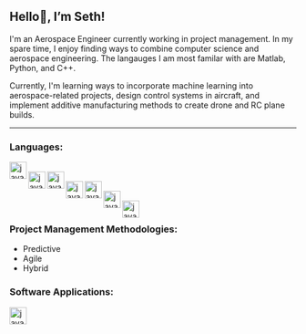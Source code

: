 ## Hello👋, I’m Seth!

I'm an Aerospace Engineer currently working in project management. In my spare time,
I enjoy finding ways to combine computer science and aerospace engineering.
The langauges I am most familar with are Matlab, Python, and C++.  

Currently, I'm learning ways to incorporate machine learning into aerospace-related projects, 
design control systems in aircraft, and implement additive manufacturing methods to create drone and RC plane builds.

---

### Languages:         

<a href="https://www.mathworks.com/help/index.html?s_tid=CRUX_lftnav"><img align="left" alt="java" width="30px" src="https://cdn.jsdelivr.net/gh/devicons/devicon@latest/icons/matlab/matlab-original.svg"/></a>         
<img align="left" alt="java" width="30px" src="https://cdn.jsdelivr.net/gh/devicons/devicon@latest/icons/python/python-original.svg"/>
<img align="left" alt="java" width="30px" src="https://cdn.jsdelivr.net/gh/devicons/devicon@latest/icons/cplusplus/cplusplus-original.svg"/>          
<img align="left" alt="java" width="30px" src="https://cdn.jsdelivr.net/gh/devicons/devicon@latest/icons/c/c-original.svg"/>
<img align="left" alt="java" width="30px" src="https://cdn.jsdelivr.net/gh/devicons/devicon@latest/icons/labview/labview-original.svg"/>                   
<img align="left" alt="java" width="30px" src="https://cdn.jsdelivr.net/gh/devicons/devicon@latest/icons/html5/html5-original.svg"/>        
<img align="left" alt="java" width="30px" src="https://cdn.jsdelivr.net/gh/devicons/devicon@latest/icons/css3/css3-original.svg"/><br>
                         
### Project Management Methodologies:

<ul>
    <li>Predictive</li>  
    <li>Agile</li> 
    <li>Hybrid</li> 
</ul>             

### Software Applications:   

<img align="left" alt="java" width="30px" src="https://cdn.jsdelivr.net/gh/devicons/devicon@latest/icons/vscode/vscode-original.svg"/>
          

<!---
Freefall802/Freefall802 is a ✨ special ✨ repository because its `README.md` (this file) appears on your GitHub profile.
You can click the Preview link to take a look at your changes.
--->
